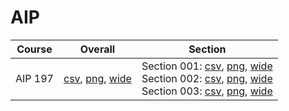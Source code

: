 # AIP

| Course | Overall | Section |
| ------ | ------- | ------- |
| AIP 197 | [csv](https://github.com/UCSD-Historical-Enrollment-Data/2025Summer3/blob/main/overall/AIP%20197.csv), [png](https://raw.githubusercontent.com/UCSD-Historical-Enrollment-Data/2025Summer3/main/plot_overall/AIP%20197.png), [wide](https://raw.githubusercontent.com/UCSD-Historical-Enrollment-Data/2025Summer3/main/plot_overall_wide/AIP%20197.png) | Section 001: [csv](https://github.com/UCSD-Historical-Enrollment-Data/2025Summer3/blob/main/section/AIP%20197_001.csv), [png](https://raw.githubusercontent.com/UCSD-Historical-Enrollment-Data/2025Summer3/main/plot_section/AIP%20197_001.png), [wide](https://raw.githubusercontent.com/UCSD-Historical-Enrollment-Data/2025Summer3/main/plot_section_wide/AIP%20197_001.png)<br>Section 002: [csv](https://github.com/UCSD-Historical-Enrollment-Data/2025Summer3/blob/main/section/AIP%20197_002.csv), [png](https://raw.githubusercontent.com/UCSD-Historical-Enrollment-Data/2025Summer3/main/plot_section/AIP%20197_002.png), [wide](https://raw.githubusercontent.com/UCSD-Historical-Enrollment-Data/2025Summer3/main/plot_section_wide/AIP%20197_002.png)<br>Section 003: [csv](https://github.com/UCSD-Historical-Enrollment-Data/2025Summer3/blob/main/section/AIP%20197_003.csv), [png](https://raw.githubusercontent.com/UCSD-Historical-Enrollment-Data/2025Summer3/main/plot_section/AIP%20197_003.png), [wide](https://raw.githubusercontent.com/UCSD-Historical-Enrollment-Data/2025Summer3/main/plot_section_wide/AIP%20197_003.png) |
